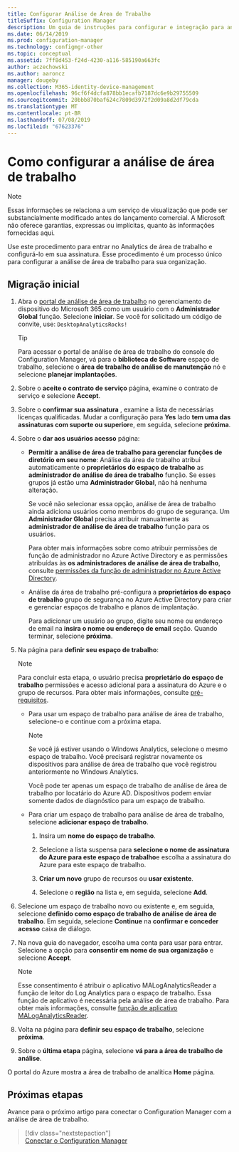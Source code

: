 ```yaml
---
title: Configurar Análise de Área de Trabalho
titleSuffix: Configuration Manager
description: Um guia de instruções para configurar e integração para análise de área de trabalho.
ms.date: 06/14/2019
ms.prod: configuration-manager
ms.technology: configmgr-other
ms.topic: conceptual
ms.assetid: 7ff8d453-f24d-4230-a116-585190a663fc
author: aczechowski
ms.author: aaroncz
manager: dougeby
ms.collection: M365-identity-device-management
ms.openlocfilehash: 96cf6f4dcfa878bb1ecafb7187dc6e9b29755509
ms.sourcegitcommit: 20bbb870baf624c7809d3972f2d09a8d2df79cda
ms.translationtype: MT
ms.contentlocale: pt-BR
ms.lasthandoff: 07/08/2019
ms.locfileid: "67623376"
---
```

# <a name="how-to-set-up-desktop-analytics"></a>Como configurar a análise de área de trabalho

> [!Note]  
> Essas informações se relaciona a um serviço de visualização que pode ser substancialmente modificado antes do lançamento comercial. A Microsoft não oferece garantias, expressas ou implícitas, quanto às informações fornecidas aqui.  

Use este procedimento para entrar no Analytics de área de trabalho e configurá-lo em sua assinatura. Esse procedimento é um processo único para configurar a análise de área de trabalho para sua organização.  



## <a name="initial-onboarding"></a>Migração inicial

1. Abra o [portal de análise de área de trabalho](https://aka.ms/desktopanalytics) no gerenciamento de dispositivo do Microsoft 365 como um usuário com o **Administrador Global** função. Selecione **iniciar**. Se você for solicitado um código de convite, use: `DesktopAnalyticsRocks!`

    > [!Tip]  
    > Para acessar o portal de análise de área de trabalho do console do Configuration Manager, vá para o **biblioteca de Software** espaço de trabalho, selecione o **área de trabalho de análise de manutenção** nó e selecione **planejar implantações**.

2. Sobre o **aceite o contrato de serviço** página, examine o contrato de serviço e selecione **Accept**.  

3. Sobre o **confirmar sua assinatura** , examine a lista de necessárias licenças qualificadas. Mudar a configuração para **Yes** lado **tem uma das assinaturas com suporte ou superior**e, em seguida, selecione **próxima**.  

4. Sobre o **dar aos usuários acesso** página:

    - **Permitir a análise de área de trabalho para gerenciar funções de diretório em seu nome**: Análise da área de trabalho atribui automaticamente o **proprietários do espaço de trabalho** as **administrador de análise de área de trabalho** função. Se esses grupos já estão uma **Administrador Global**, não há nenhuma alteração.

        Se você não selecionar essa opção, análise de área de trabalho ainda adiciona usuários como membros do grupo de segurança. Um **Administrador Global** precisa atribuir manualmente as **administrador de análise de área de trabalho** função para os usuários.   

        Para obter mais informações sobre como atribuir permissões de função de administrador no Azure Active Directory e as permissões atribuídas às **os administradores de análise de área de trabalho**, consulte [permissões da função de administrador no Azure Active Directory](https://docs.microsoft.com/azure/active-directory/users-groups-roles/directory-assign-admin-roles).  

    - Análise da área de trabalho pré-configura a **proprietários do espaço de trabalho** grupo de segurança no Azure Active Directory para criar e gerenciar espaços de trabalho e planos de implantação. 

        Para adicionar um usuário ao grupo, digite seu nome ou endereço de email na **insira o nome ou endereço de email** seção. Quando terminar, selecione **próxima**.

5. Na página para **definir seu espaço de trabalho**:  

    > [!Note]  
    > Para concluir esta etapa, o usuário precisa **proprietário do espaço de trabalho** permissões e acesso adicional para a assinatura do Azure e o grupo de recursos. Para obter mais informações, consulte [pré-requisitos](/sccm/desktop-analytics/overview#prerequisites).  

    - Para usar um espaço de trabalho para análise de área de trabalho, selecione-o e continue com a próxima etapa.  

        > [!Note]  
        > Se você já estiver usando o Windows Analytics, selecione o mesmo espaço de trabalho. Você precisará registrar novamente os dispositivos para análise de área de trabalho que você registrou anteriormente no Windows Analytics.
        >
        > Você pode ter apenas um espaço de trabalho de análise de área de trabalho por locatário do Azure AD. Dispositivos podem enviar somente dados de diagnóstico para um espaço de trabalho.  

    - Para criar um espaço de trabalho para análise de área de trabalho, selecione **adicionar espaço de trabalho**.  

        1. Insira um **nome do espaço de trabalho**.<!--do we have any guidance for this name?-->  

        2. Selecione a lista suspensa para **selecione o nome de assinatura do Azure para este espaço de trabalho**e escolha a assinatura do Azure para este espaço de trabalho.  

        3. **Criar um novo** grupo de recursos ou **usar existente**.

        4. Selecione o **região** na lista e, em seguida, selecione **Add**.  

6. Selecione um espaço de trabalho novo ou existente e, em seguida, selecione **definido como espaço de trabalho de análise de área de trabalho**.  Em seguida, selecione **Continue** na **confirmar e conceder acesso** caixa de diálogo.  

7. Na nova guia do navegador, escolha uma conta para usar para entrar. Selecione a opção para **consentir em nome de sua organização** e selecione **Accept**.  

    > [!Note]  
    > Esse consentimento é atribuir o aplicativo MALogAnalyticsReader a função de leitor do Log Analytics para o espaço de trabalho. Essa função de aplicativo é necessária pela análise de área de trabalho. Para obter mais informações, consulte [função de aplicativo MALogAnalyticsReader](/sccm/desktop-analytics/troubleshooting#bkmk_MALogAnalyticsReader).  

8. Volta na página para **definir seu espaço de trabalho**, selecione **próxima**.  

9. Sobre o **última etapa** página, selecione **vá para a área de trabalho de análise**.

O portal do Azure mostra a área de trabalho de analítica **Home** página.


## <a name="next-steps"></a>Próximas etapas

Avance para o próximo artigo para conectar o Configuration Manager com a análise de área de trabalho.
> [!div class="nextstepaction"]  
> [Conectar o Configuration Manager](/sccm/desktop-analytics/connect-configmgr)  
